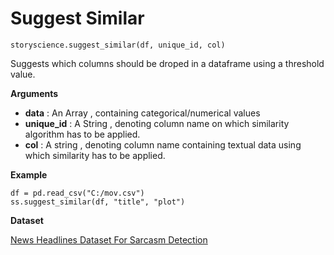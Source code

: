 
# Suggest Similar

```python3
storyscience.suggest_similar(df, unique_id, col)
```
Suggests which columns should be droped in a dataframe using a threshold value.

**Arguments**

- **data** : An Array , containing categorical/numerical values 
- **unique_id** :  A String , denoting column name on which similarity algorithm has to be applied.
- **col** : A string  , denoting column name containing textual data using which similarity has to be applied.

**Example**

```
df = pd.read_csv("C:/mov.csv")
ss.suggest_similar(df, "title", "plot")
```
**Dataset**

<a href="https://www.kaggle.com/rmisra/news-headlines-dataset-for-sarcasm-detection" target="_blank">News Headlines Dataset For Sarcasm Detection</a>







